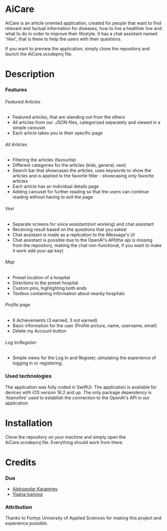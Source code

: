 # AiCare
AiCare is an article oriented application, created for people that want to find relevant and factual information for diseases, how to live a healthier live and what to do in order to improve their lifestyle. It has a chat assistant named 'Vexi', that is there to help the users with their questions.

If you want to preview the application, simply clone the repository and launch the AiCare.xcodeproj file.
# Description
### Features
###### Featured Articles
* Featured articles, that are standing out from the others
* All articles from our .JSON files, categorized separately and viewed in a simple carousel
* Each article takes you to their specific page
###### All Articles
* Filtering the articles (favourite)
* Different categories for the articles (kids, general, vexi)
* Search bar that showcases the articles, uses keywords to show the articles and is applied to the favorite filter - showcasing only favorite articles
* Each article has an individual details page
* Adding carousel for further reading so that the users can continue reading without having to exit the page
###### Vexi
* Separate screens for voice assistant(not working) and chat assistant
* Receiving result based on the questions that you asked
* Chat assistant is made as a replication to the iMessage's UI
* Chat assistant is possible due to the OpenAI's API(the api is missing from the repository, making the chat non-functional, if you want to make it work add your api key)
###### Map
* Preset location of a hospital
* Directions to the preset hospital
* Custom pins, highlighting both ends
* Textbox containing information about nearby hospitals
###### Profile page
* 6 Achievements (3 earned, 3 not earned)
* Basic information for the user (Profile picture, name, username, email)
* Delete my Account button
###### Log In/Register
* Simple views for the Log In and Register, simulating the experience of logging in or registering
### Used technologies
The application was fully coded in SwiftUI. The application is available for devices with iOS version 16.2 and up. The only package dependency is 'Alamofire' used to establish the connection to the OpenAI's API in our application
# Installation
Clone the repository on your machine and simply open the AiCare.xcodeproj file. Everything should work from there.
# Credits
### Duo
* <a href="https://git.fhict.nl/I477568">Aleksandar Karamirev</a>
* <a href="https://git.fhict.nl/I476234">Yoana Ivanova</a>
### Attribution

Thanks to Fontys University of Applied Sciences for making this project and experience possible. <br>
